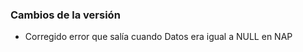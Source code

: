 <h3>Cambios de la versión</h3>

<ul>
    <li>Corregido error que salía cuando Datos era igual a NULL en NAP</li>
</ul>        
